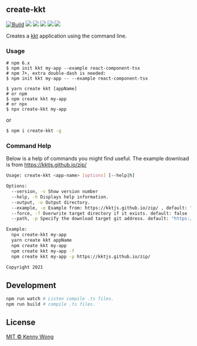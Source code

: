 ## create-kkt

[![Build](https://github.com/kktjs/create-kkt/workflows/Build/badge.svg)](https://github.com/kktjs/create-kkt/actions) [![](https://img.shields.io/github/issues/kktjs/create-kkt.svg)](https://github.com/kktjs/create-kkt/issues) [![](https://img.shields.io/github/forks/kktjs/create-kkt.svg)](https://github.com/kktjs/create-kkt/network) [![](https://img.shields.io/github/stars/kktjs/create-kkt.svg)](https://github.com/kktjs/create-kkt/stargazers) [![](https://img.shields.io/github/release/kktjs/create-kkt)](https://github.com/kktjs/create-kkt/releases) [![](https://img.shields.io/npm/v/create-kkt.svg)](https://www.npmjs.com/package/create-kkt)

Creates a [kkt](https://github.com/kktjs/kkt) application using the command line.

### Usage

```shell
# npm 6.x
$ npm init kkt my-app --example react-component-tsx
# npm 7+, extra double-dash is needed:
$ npm init kkt my-app -- --example react-component-tsx

$ yarn create kkt [appName]
# or npm
$ npm create kkt my-app
# or npx
$ npx create-kkt my-app
```

or

```bash
$ npm i create-kkt -g
```

### Command Help

Below is a help of commands you might find useful. The example download is from https://kktjs.github.io/zip/

```bash
Usage: create-kkt <app-name> [options] [--help|h]

Options:
  --version, -v Show version number
  --help, -h Displays help information.
  --output, -o Output directory.
  --example, -e Example from: https://kktjs.github.io/zip/ , default: "basic"
  --force, -f Overwrite target directory if it exists. default: false
  --path, -p Specify the download target git address. default: "https://kktjs.github.io/zip/"

Example:
  npx create-kkt my-app
  yarn create kkt appName
  npm create kkt my-app
  npm create kkt my-app -f
  npm create kkt my-app -p https://kktjs.github.io/zip/

Copyright 2021
```

## Development

```bash
npm run watch # Listen compile .ts files.
npm run build # compile .ts files.
```

## License

[MIT © Kenny Wong](https://github.com/kktjs/kkt/blob/master/LICENSE)
